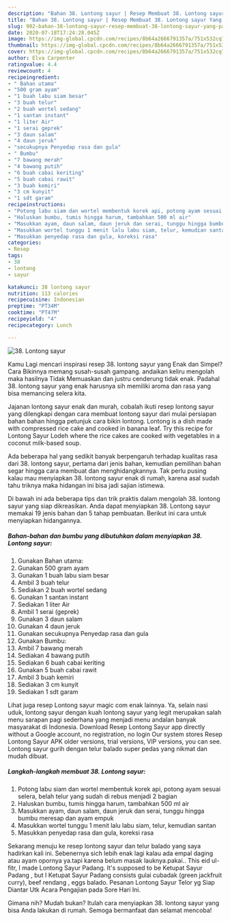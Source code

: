 ```yaml
---
description: "Bahan 38. Lontong sayur | Resep Membuat 38. Lontong sayur Yang Paling Enak"
title: "Bahan 38. Lontong sayur | Resep Membuat 38. Lontong sayur Yang Paling Enak"
slug: 902-bahan-38-lontong-sayur-resep-membuat-38-lontong-sayur-yang-paling-enak
date: 2020-07-18T17:24:28.045Z
image: https://img-global.cpcdn.com/recipes/8b64a2666791357a/751x532cq70/38-lontong-sayur-foto-resep-utama.jpg
thumbnail: https://img-global.cpcdn.com/recipes/8b64a2666791357a/751x532cq70/38-lontong-sayur-foto-resep-utama.jpg
cover: https://img-global.cpcdn.com/recipes/8b64a2666791357a/751x532cq70/38-lontong-sayur-foto-resep-utama.jpg
author: Elva Carpenter
ratingvalue: 4.4
reviewcount: 4
recipeingredient:
- " Bahan utama"
- "500 gram ayam"
- "1 buah labu siam besar"
- "3 buah telur"
- "2 buah wortel sedang"
- "1 santan instant"
- "1 liter Air"
- "1 serai geprek"
- "3 daun salam"
- "4 daun jeruk"
- "secukupnya Penyedap rasa dan gula"
- " Bumbu"
- "7 bawang merah"
- "4 bawang putih"
- "6 buah cabai keriting"
- "5 buah cabai rawit"
- "3 buah kemiri"
- "3 cm kunyit"
- "1 sdt garam"
recipeinstructions:
- "Potong labu siam dan wortel membentuk korek api, potong ayam sesuai selera, belah telur yang sudah di rebus menjadi 2 bagian"
- "Haluskan bumbu, tumis hingga harum, tambahkan 500 ml air"
- "Masukkan ayam, daun salam, daun jeruk dan serai, tunggu hingga bumbu meresap dan ayam empuk"
- "Masukkan wortel tunggu 1 menit lalu labu siam, telur, kemudian santan"
- "Masukkan penyedap rasa dan gula, koreksi rasa"
categories:
- Resep
tags:
- 38
- lontong
- sayur

katakunci: 38 lontong sayur 
nutrition: 113 calories
recipecuisine: Indonesian
preptime: "PT34M"
cooktime: "PT47M"
recipeyield: "4"
recipecategory: Lunch

---
```



![38. Lontong sayur](https://img-global.cpcdn.com/recipes/8b64a2666791357a/751x532cq70/38-lontong-sayur-foto-resep-utama.jpg)

Kamu Lagi mencari inspirasi resep 38. lontong sayur yang Enak dan Simpel? Cara Bikinnya memang susah-susah gampang. andaikan keliru mengolah maka hasilnya Tidak Memuaskan dan justru cenderung tidak enak. Padahal 38. lontong sayur yang enak harusnya sih memiliki aroma dan rasa yang bisa memancing selera kita.

Jajanan lontong sayur enak dan murah, cobalah ikuti resep lontong sayur yang dilengkapi dengan cara membuat lontong sayur dari mulai persiapan bahan bahan hingga petunjuk cara bikin lontong. Lontong is a dish made with compressed rice cake and cooked in banana leaf. Try this recipe for Lontong Sayur Lodeh where the rice cakes are cooked with vegetables in a coconut milk-based soup.

Ada beberapa hal yang sedikit banyak berpengaruh terhadap kualitas rasa dari 38. lontong sayur, pertama dari jenis bahan, kemudian pemilihan bahan segar hingga cara membuat dan menghidangkannya. Tak perlu pusing kalau mau menyiapkan 38. lontong sayur enak di rumah, karena asal sudah tahu triknya maka hidangan ini bisa jadi sajian istimewa.


Di bawah ini ada beberapa tips dan trik praktis dalam mengolah 38. lontong sayur yang siap dikreasikan. Anda dapat menyiapkan 38. Lontong sayur memakai 19 jenis bahan dan 5 tahap pembuatan. Berikut ini cara untuk menyiapkan hidangannya.

<!--inarticleads1-->

##### Bahan-bahan dan bumbu yang dibutuhkan dalam menyiapkan 38. Lontong sayur:

1. Gunakan  Bahan utama:
1. Gunakan 500 gram ayam
1. Gunakan 1 buah labu siam besar
1. Ambil 3 buah telur
1. Sediakan 2 buah wortel sedang
1. Gunakan 1 santan instant
1. Sediakan 1 liter Air
1. Ambil 1 serai (geprek)
1. Gunakan 3 daun salam
1. Gunakan 4 daun jeruk
1. Gunakan secukupnya Penyedap rasa dan gula
1. Gunakan  Bumbu:
1. Ambil 7 bawang merah
1. Sediakan 4 bawang putih
1. Sediakan 6 buah cabai keriting
1. Gunakan 5 buah cabai rawit
1. Ambil 3 buah kemiri
1. Sediakan 3 cm kunyit
1. Sediakan 1 sdt garam


Lihat juga resep Lontong sayur magic com enak lainnya. Ya, selain nasi uduk, lontong sayur dengan kuah lontong sayur yang legit merupakan salah menu sarapan pagi sederhana yang menjadi menu andalan banyak masyarakat di Indonesia. Download Resep Lontong Sayur app directly without a Google account, no registration, no login Our system stores Resep Lontong Sayur APK older versions, trial versions, VIP versions, you can see. Lontong sayur gurih dengan telur balado super pedas yang nikmat dan mudah dibuat. 

<!--inarticleads2-->

##### Langkah-langkah membuat 38. Lontong sayur:

1. Potong labu siam dan wortel membentuk korek api, potong ayam sesuai selera, belah telur yang sudah di rebus menjadi 2 bagian
1. Haluskan bumbu, tumis hingga harum, tambahkan 500 ml air
1. Masukkan ayam, daun salam, daun jeruk dan serai, tunggu hingga bumbu meresap dan ayam empuk
1. Masukkan wortel tunggu 1 menit lalu labu siam, telur, kemudian santan
1. Masukkan penyedap rasa dan gula, koreksi rasa


Sekarang menuju ke resep lontong sayur dan telur balado yang saya hadirkan kali ini. Sebenernya sich lebih enak lagi kalau ada empal daging atau ayam opornya ya.tapi karena belum masak lauknya.pakai.. This eid ul-fitr, I made Lontong Sayur Padang. It&#39;s supposed to be Ketupat Sayur Padang , but I Ketupat Sayur Padang consists gulai cubadak (green jackfruit curry), beef rendang , eggs balado. Pesanan Lontong Sayur Telor yg Siap Diantar Utk Acara Pengajian pada Sore Hari Ini. 

Gimana nih? Mudah bukan? Itulah cara menyiapkan 38. lontong sayur yang bisa Anda lakukan di rumah. Semoga bermanfaat dan selamat mencoba!
